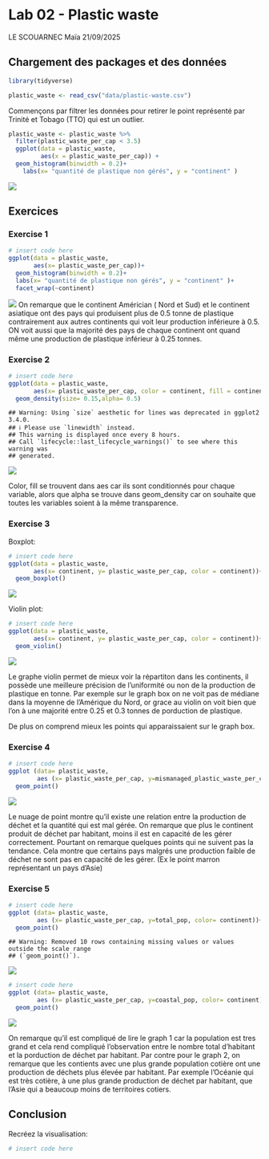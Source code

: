 Lab 02 - Plastic waste
================
LE SCOUARNEC Maïa
21/09/2025

## Chargement des packages et des données

``` r
library(tidyverse) 
```

``` r
plastic_waste <- read_csv("data/plastic-waste.csv")
```

Commençons par filtrer les données pour retirer le point représenté par
Trinité et Tobago (TTO) qui est un outlier.

``` r
plastic_waste <- plastic_waste %>%
  filter(plastic_waste_per_cap < 3.5)
  ggplot(data = plastic_waste, 
         aes(x = plastic_waste_per_cap)) +
  geom_histogram(binwidth = 0.2)+
    labs(x= "quantité de plastique non gérés", y = "continent" )
```

![](lab-02_files/figure-gfm/filter-data-1.png)<!-- -->

## Exercices

### Exercise 1

``` r
# insert code here
ggplot(data = plastic_waste,
       aes(x= plastic_waste_per_cap))+
  geom_histogram(binwidth = 0.2)+
  labs(x= "quantité de plastique non gérés", y = "continent" )+
  facet_wrap(~continent)
```

![](lab-02_files/figure-gfm/plastic-waste-continent-1.png)<!-- --> On
remarque que le continent Américian ( Nord et Sud) et le continent
asiatique ont des pays qui produisent plus de 0.5 tonne de plastique
contrairement aux autres continents qui voit leur production inférieure
à 0.5. ON voit aussi que la majorité des pays de chaque continent ont
quand même une production de plastique inférieur à 0.25 tonnes.

### Exercise 2

``` r
# insert code here
ggplot(data = plastic_waste,
       aes(x= plastic_waste_per_cap, color = continent, fill = continent))+
  geom_density(size= 0.15,alpha= 0.5)
```

    ## Warning: Using `size` aesthetic for lines was deprecated in ggplot2 3.4.0.
    ## ℹ Please use `linewidth` instead.
    ## This warning is displayed once every 8 hours.
    ## Call `lifecycle::last_lifecycle_warnings()` to see where this warning was
    ## generated.

![](lab-02_files/figure-gfm/plastic-waste-density-1.png)<!-- -->

Color, fill se trouvent dans aes car ils sont conditionnés pour chaque
variable, alors que alpha se trouve dans geom_density car on souhaite
que toutes les variables soient à la même transparence.

### Exercise 3

Boxplot:

``` r
# insert code here
ggplot(data = plastic_waste,
       aes(x= continent, y= plastic_waste_per_cap, color = continent))+
  geom_boxplot()
```

![](lab-02_files/figure-gfm/plastic-waste-boxplot-1.png)<!-- -->

Violin plot:

``` r
# insert code here
ggplot(data = plastic_waste,
       aes(x= continent, y= plastic_waste_per_cap, color = continent))+
  geom_violin()
```

![](lab-02_files/figure-gfm/plastic-waste-violin-1.png)<!-- -->

Le graphe violin permet de mieux voir la répartiton dans les continents,
il possède une meilleure précision de l’uniformité ou non de la
production de plastique en tonne. Par exemple sur le graph box on ne
voit pas de médiane dans la moyenne de l’Amérique du Nord, or grace au
violin on voit bien que l’on à une majorité entre 0.25 et 0.3 tonnes de
porduction de plastique.

De plus on comprend mieux les points qui apparaissaient sur le graph
box.

### Exercise 4

``` r
# insert code here
ggplot (data= plastic_waste, 
        aes (x= plastic_waste_per_cap, y=mismanaged_plastic_waste_per_cap, color= continent))+
  geom_point()
```

![](lab-02_files/figure-gfm/plastic-waste-mismanaged-1.png)<!-- -->

Le nuage de point montre qu’il existe une relation entre la production
de déchet et la quantité qui est mal gérée. On remarque que plus le
continent produit de déchet par habitant, moins il est en capacité de
les gérer correctement. Pourtant on remarque quelques points qui ne
suivent pas la tendance. Cela montre que certains pays malgrés une
production faible de déchet ne sont pas en capacité de les gérer. (Ex le
point marron représentant un pays d’Asie)

### Exercise 5

``` r
# insert code here
ggplot (data= plastic_waste, 
        aes (x= plastic_waste_per_cap, y=total_pop, color= continent))+
  geom_point()
```

    ## Warning: Removed 10 rows containing missing values or values outside the scale range
    ## (`geom_point()`).

![](lab-02_files/figure-gfm/plastic-waste-population-total-1.png)<!-- -->

``` r
# insert code here
ggplot (data= plastic_waste, 
        aes (x= plastic_waste_per_cap, y=coastal_pop, color= continent))+
  geom_point()
```

![](lab-02_files/figure-gfm/plastic-waste-population-coastal-1.png)<!-- -->

On remarque qu’il est compliqué de lire le graph 1 car la population est
tres grand et cela rend compliqué l’observation entre le nombre total
d’habitant et la porduction de déchet par habitant. Par contre pour le
graph 2, on remarque que les contients avec une plus grande population
cotière ont une production de déchets plus élevée par habitant. Par
exemple l’Océanie qui est très cotière, à une plus grande production de
déchet par habitant, que l’Asie qui a beaucoup moins de territoires
cotiers.

## Conclusion

Recréez la visualisation:

``` r
# insert code here
```
